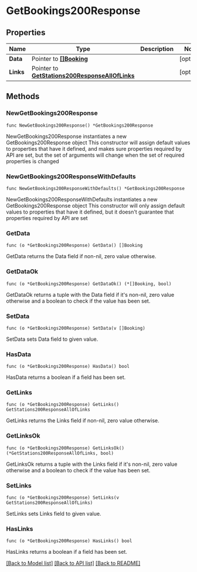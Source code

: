 # GetBookings200Response

## Properties

Name | Type | Description | Notes
------------ | ------------- | ------------- | -------------
**Data** | Pointer to [**[]Booking**](Booking.md) |  | [optional] 
**Links** | Pointer to [**GetStations200ResponseAllOfLinks**](GetStations200ResponseAllOfLinks.md) |  | [optional] 

## Methods

### NewGetBookings200Response

`func NewGetBookings200Response() *GetBookings200Response`

NewGetBookings200Response instantiates a new GetBookings200Response object
This constructor will assign default values to properties that have it defined,
and makes sure properties required by API are set, but the set of arguments
will change when the set of required properties is changed

### NewGetBookings200ResponseWithDefaults

`func NewGetBookings200ResponseWithDefaults() *GetBookings200Response`

NewGetBookings200ResponseWithDefaults instantiates a new GetBookings200Response object
This constructor will only assign default values to properties that have it defined,
but it doesn't guarantee that properties required by API are set

### GetData

`func (o *GetBookings200Response) GetData() []Booking`

GetData returns the Data field if non-nil, zero value otherwise.

### GetDataOk

`func (o *GetBookings200Response) GetDataOk() (*[]Booking, bool)`

GetDataOk returns a tuple with the Data field if it's non-nil, zero value otherwise
and a boolean to check if the value has been set.

### SetData

`func (o *GetBookings200Response) SetData(v []Booking)`

SetData sets Data field to given value.

### HasData

`func (o *GetBookings200Response) HasData() bool`

HasData returns a boolean if a field has been set.

### GetLinks

`func (o *GetBookings200Response) GetLinks() GetStations200ResponseAllOfLinks`

GetLinks returns the Links field if non-nil, zero value otherwise.

### GetLinksOk

`func (o *GetBookings200Response) GetLinksOk() (*GetStations200ResponseAllOfLinks, bool)`

GetLinksOk returns a tuple with the Links field if it's non-nil, zero value otherwise
and a boolean to check if the value has been set.

### SetLinks

`func (o *GetBookings200Response) SetLinks(v GetStations200ResponseAllOfLinks)`

SetLinks sets Links field to given value.

### HasLinks

`func (o *GetBookings200Response) HasLinks() bool`

HasLinks returns a boolean if a field has been set.


[[Back to Model list]](../README.md#documentation-for-models) [[Back to API list]](../README.md#documentation-for-api-endpoints) [[Back to README]](../README.md)


